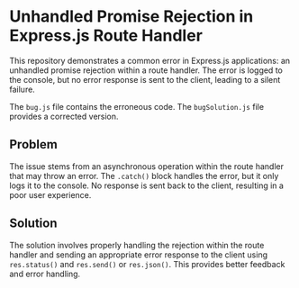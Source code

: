 # Unhandled Promise Rejection in Express.js Route Handler

This repository demonstrates a common error in Express.js applications: an unhandled promise rejection within a route handler.  The error is logged to the console, but no error response is sent to the client, leading to a silent failure.

The `bug.js` file contains the erroneous code. The `bugSolution.js` file provides a corrected version.

## Problem

The issue stems from an asynchronous operation within the route handler that may throw an error.  The `.catch()` block handles the error, but it only logs it to the console.  No response is sent back to the client, resulting in a poor user experience.

## Solution

The solution involves properly handling the rejection within the route handler and sending an appropriate error response to the client using `res.status()` and `res.send()` or `res.json()`. This provides better feedback and error handling.